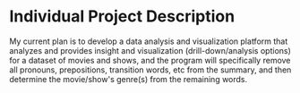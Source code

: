 # Individual Project Description
My current plan is to develop a data analysis and visualization platform that analyzes and provides insight and visualization (drill-down/analysis options) for a dataset of movies and shows, and the program will specifically remove all pronouns, prepositions, transition words, etc from the summary, and then determine the movie/show's genre(s) from the remaining words.
